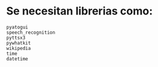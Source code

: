 # Se necesitan librerias como:
    pyatogui
    speech_recognition
    pyttsx3
    pywhatkit
    wikipedia
    time
    datetime